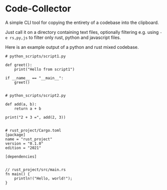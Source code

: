 # Code-Collector

A simple CLI tool for copying the entirety of a codebase into the clipboard.

Just call it on a directory containing text files, optionally filtering e.g. using `-e rs,py,js` to filter only rust, python and javascript files.

Here is an example output of a python and rust mixed codebase.
```
# python_scripts/script1.py

def greet():
    print("Hello from script1")

if __name__ == "__main__":
    greet()


# python_scripts/script2.py

def add(a, b):
    return a + b

print("2 + 3 =", add(2, 3))


# rust_project/Cargo.toml
[package]
name = "rust_project"
version = "0.1.0"
edition = "2021"

[dependencies]


// rust_project/src/main.rs
fn main() {
    println!("Hello, world!");
}

```
